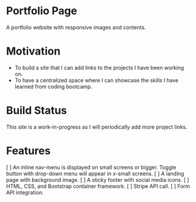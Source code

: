 # Portfolio Page

A portfolio website with responsive images and contents.

# Motivation

- To build a site that I can add links to the projects I have been working on.
- To have a centralized space where I can showcase the skills I have learned from coding bootcamp.

# Build Status

This site is a work-in-progress as I will periodically add more project links.

# Features

[ ] An inline nav-menu is displayed on small screens or bigger. Toggle button with drop-down menu will appear in x-small screens.
[ ] A landing page with background image.
[ ] A sticky footer with social media icons.
[ ] HTML, CSS, and Bootstrap container framework.
[ ] Stripe API call.
[ ] Form API integration.
